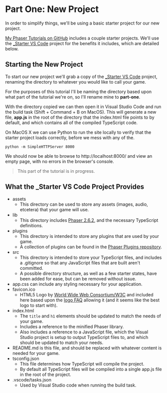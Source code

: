 # Part One: New Project
In order to simplify things, we'll be using a basic starter project for our new project.

[My Phaser Tutorials on GitHub](https://github.com/JamesSkemp/PhaserTutorials) includes a couple starter projects. We'll use the [_Starter VS Code](https://github.com/JamesSkemp/PhaserTutorials/tree/master/_Starter%20VS%20Code) project for the benefits it includes, which are detailed below.

## Starting the New Project
To start our new project we'll grab a copy of the [_Starter VS Code](https://github.com/JamesSkemp/PhaserTutorials/tree/master/_Starter%20VS%20Code) project, renaming the directory to whatever you would like to call your game.

For the purposes of this tutorial I'll be naming the directory based upon what part of the tutorial we're on, so I'll rename mine to **part-one**.

With the directory copied we can then open it in Visual Studio Code and run the build task (Shift + Command + B on MacOS). This will generate a new file, **app.js** in the root of the directory that the index.html file points to by default, and which contains all of the compiled TypeScript code.

On MacOS X we can use Python to run the site locally to verify that the starter project loads correctly, before we mess with any of the.

	python -m SimpleHTTPServer 8000

We should now be able to browse to http://localhost:8000/ and view an empty page, with no errors in the browser's console.





> This part of the tutorial is in progress.









## What the _Starter VS Code Project Provides
- assets
	- This directory can be used to store any assets (images, audio, etcetera) that your game will use.
- lib
	- This directory includes [Phaser 2.6.2](http://phaser.io/), and the necessary TypeScript definitions.
- plugins
	- This directory is intended to store any plugins that are used by your game.
	- A collection of plugins can be found in the [Phaser Plugins repository](https://github.com/photonstorm/phaser-plugins).
- src
	- This directory is intended to store your TypeScript files, and includes a .gitignore so that any JavaScript files that are built aren't committed.
	- A possible directory structure, as well as a few starter states, have been added for ease, but can be removed without issue.
- app.css can include any styling necessary for your application.
- favicon.ico
	- HTML5 Logo by [World Wide Web Consortium/W3C](http://www.w3.org/) and included here based upon the [logo FAQ](http://www.w3.org/html/logo/faq.html) allowing it (and it seems like the best logo to start with).
- index.html
	- The `title` and `h1` elements should be updated to match the needs of your game.
	- Includes a reference to the minified Phaser library.
	- Also includes a reference to a JavaScript file, which the Visual Studio project is setup to output TypeScript files to, and which should be updated to match your needs.
- README.md is this file, and should be replaced with whatever content is needed for your game.
- tsconfig.json
	- This file determines how TypeScript will compile the project.
	- By default all TypeScript files will be compiled into a single app.js file in the root of the project.
- .vscode/tasks.json
	- Used by Visual Studio code when running the build task.

